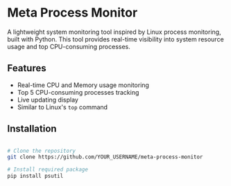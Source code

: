 # Meta Process Monitor
A lightweight system monitoring tool inspired by Linux process monitoring, built with Python. This tool provides real-time visibility into system resource usage and top CPU-consuming processes.

## Features
- Real-time CPU and Memory usage monitoring
- Top 5 CPU-consuming processes tracking
- Live updating display
- Similar to Linux's `top` command

## Installation
```bash

# Clone the repository
git clone https://github.com/YOUR_USERNAME/meta-process-monitor

# Install required package
pip install psutil
